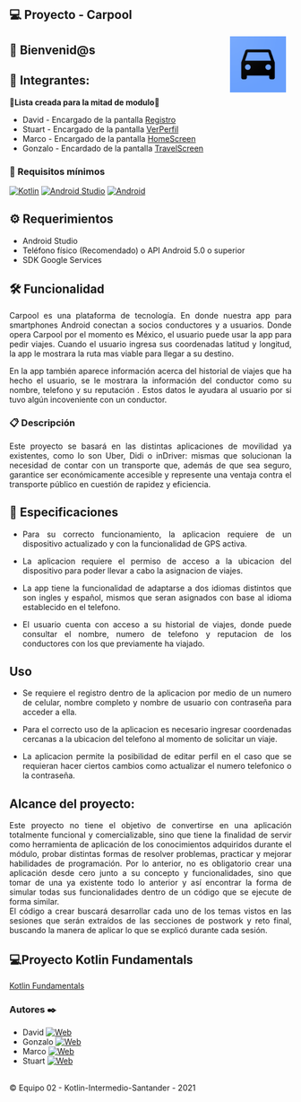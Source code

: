 
## 💻 Proyecto - Carpool
<img src="images/carpool.png" align="right" height="100" width="100" hspace="10">

## :wave: Bienvenid@s


## :busts_in_silhouette: Integrantes: 
<b>🛑Lista creada para la mitad de modulo🛑</b>

* David - Encargado de la pantalla [Registro](https://github.com/olvera93/AndroidStudio_Carpool/tree/register)
* Stuart - Encargado de la pantalla [VerPerfil](https://github.com/olvera93/AndroidStudio_Carpool/tree/Ver_Perfil)
* Marco - Encargado de la pantalla [HomeScreen](https://github.com/olvera93/AndroidStudio_Carpool/tree/HomeScreen)
* Gonzalo - Encardado de la pantalla [TravelScreen](https://github.com/olvera93/AndroidStudio_Carpool/tree/Travel_Standby_Screen)

<div style="text-align: justify;">
  


### 🔧 Requisitos mínimos
[![Kotlin](https://img.shields.io/badge/Kotlin-1.5-purple?longCache=true&style=popout-square)](https://kotlinlang.org)
[![Android Studio](https://img.shields.io/badge/Android_Studio-4.2-blue.svg?longCache=true&style=popout-square)](https://developer.android.com/studio)
[![Android](https://img.shields.io/badge/Android-5.4-green.svg?longCache=true&style=popout-square)](https://www.android.com)

## :gear: Requerimientos
- Android Studio
- Teléfono físico (Recomendado) o API Android 5.0 o superior
- SDK Google Services

## 🛠️ Funcionalidad
  
Carpool es una plataforma de tecnología. En donde nuestra app para smartphones Android conectan a socios conductores y a usuarios.
Donde opera Carpool por el momento es México, el usuario puede usar la app para pedir viajes. Cuando el usuario ingresa sus coordenadas latitud y longitud, la app le mostrara la ruta mas viable para llegar a su destino.

En la app también aparece información acerca del historial de viajes que ha hecho el usuario, se le mostrara la información del conductor como su nombre, telefono y su reputación . Estos datos le ayudara al usuario por si tuvo algún incoveniente con un conductor.

### :clipboard:  Descripción

Este proyecto se basará en las distintas aplicaciones de movilidad ya existentes, como lo son Uber, Didi o inDriver: mismas que solucionan la necesidad de contar con un transporte que, además de que sea seguro, garantice ser económicamente accesible y represente una ventaja contra el transporte público en cuestión de rapidez y eficiencia.

## :notebook: Especificaciones

* Para su correcto funcionamiento, la aplicacion requiere de un dispositivo actualizado y con la funcionalidad de GPS activa.

* La aplicacion requiere el permiso de acceso a la ubicacion del dispositivo para poder llevar a cabo la asignacion de viajes.

* La app tiene la funcionalidad de adaptarse a dos idiomas distintos que son ingles y español, mismos que seran asignados con base al idioma establecido en el telefono.

* El usuario cuenta con acceso a su historial de viajes, donde puede consultar el nombre, numero de telefono y reputacion de los conductores con los que previamente ha viajado.

## Uso

* Se requiere el registro dentro de la aplicacion por medio de un numero de celular, nombre completo y nombre de usuario con contraseña para acceder a ella.

* Para el correcto uso de la aplicacion es necesario ingresar coordenadas cercanas a la ubicacion del telefono al momento de solicitar un viaje.

* La aplicacion permite la posibilidad de editar perfil en el caso que se requieran hacer ciertos cambios como actualizar el numero telefonico o la contraseña.

## Alcance del proyecto:
  
Este proyecto no tiene el objetivo de convertirse en una aplicación totalmente funcional y comercializable, sino que tiene la finalidad de servir como herramienta de aplicación de los conocimientos adquiridos durante el módulo, probar distintas formas de resolver problemas, practicar  y mejorar habilidades de programación. Por lo anterior, no es obligatorio crear una aplicación desde cero junto a su concepto y funcionalidades, sino que tomar de una ya existente todo lo anterior y así encontrar la forma de simular todas sus funcionalidades dentro de un código que se ejecute de forma similar.  
El código a crear buscará desarrollar cada uno de los temas vistos en las sesiones que serán extraídos de las secciones de postwork y reto final, buscando la manera de aplicar lo que se explicó durante cada sesión.

</div>


## 💻Proyecto Kotlin Fundamentals

[Kotlin Fundamentals](https://github.com/olvera93/AndroidStudio_Carpool.git)


<footer>

  <h3> Autores ✒️</h3>
  
  * David [![Web](https://img.shields.io/badge/GitHub-daviders98-14a1f0?style=for-the-badge&logo=github&logoColor=white&labelColor=101010)](https://github.com/daviders98)<br>
  * Gonzalo [![Web](https://img.shields.io/badge/GitHub-olvera93-14a1f0?style=for-the-badge&logo=github&logoColor=white&labelColor=101010)](https://github.com/olvera93)<br>
  * Marco [![Web](https://img.shields.io/badge/GitHub-mibarra24-14a1f0?style=for-the-badge&logo=github&logoColor=white&labelColor=101010)](https://github.com/mibarra24)<br>
  * Stuart [![Web](https://img.shields.io/badge/GitHub-StuartGa-14a1f0?style=for-the-badge&logo=github&logoColor=white&labelColor=101010)](https://github.com/StuartGa)
  
  <p><br /> &copy; Equipo 02 - Kotlin-Intermedio-Santander  -  2021
 

  <footer>



